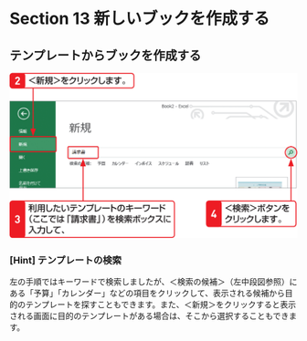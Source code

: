 # Section 13 新しいブックを作成する

## テンプレートからブックを作成する

![](002.png)

### [Hint] テンプレートの検索

左の手順ではキーワードで検索しましたが、＜検索の候補＞（左中段図参照）にある「予算」「カレンダー」などの項目をクリックして、表示される候補から目的のテンプレートを探すこともできます。また、＜新規＞をクリックすると表示される画面に目的のテンプレートがある場合は、そこから選択することもできます。
